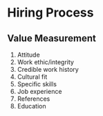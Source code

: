 Hiring Process
==============

Value Measurement
-----------------

1. Attitude
2. Work ethic/integrity
3. Credible work history
4. Cultural fit
5. Specific skills
6. Job experience
7. References
8. Education

